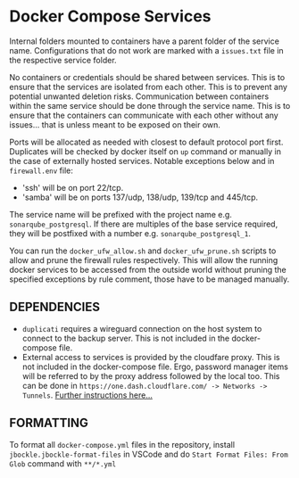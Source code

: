 # Docker Compose Services

Internal folders mounted to containers have a parent folder of the service name. Configurations that do not work are marked with a `issues.txt` file in the respective service folder.

No containers or credentials should be shared between services. This is to ensure that the services are isolated from each other. This is to prevent any potential unwanted deletion risks. Communication between containers within the same service should be done through the service name. This is to ensure that the containers can communicate with each other without any issues... that is unless meant to be exposed on their own.

Ports will be allocated as needed with closest to default protocol port first. Duplicates will be checked by docker itself on `up` command or manually in the case of externally hosted services. Notable exceptions below and in `firewall.env` file:

- 'ssh' will be on port 22/tcp.
- 'samba' will be on ports 137/udp, 138/udp, 139/tcp and 445/tcp.

The service name will be prefixed with the project name e.g. `sonarqube_postgresql`. If there are multiples of the base service required, they will be postfixed with a number e.g. `sonarqube_postgresql_1`.

You can run the `docker_ufw_allow.sh` and `docker_ufw_prune.sh` scripts to allow and prune the firewall rules respectively. This will allow the running docker services to be accessed from the outside world without pruning the specified exceptions by rule comment, those have to be managed manually.

## DEPENDENCIES

- `duplicati` requires a wireguard connection on the host system to connect to the backup server. This is not included in the docker-compose file.
- External access to services is provided by the cloudfare proxy. This is not included in the docker-compose file. Ergo, password manager items will be referred to by the proxy address followed by the local too. This can be done in `https://one.dash.cloudflare.com/ -> Networks -> Tunnels`. [Further instructions here...](https://developers.cloudflare.com/cloudflare-one/connections/connect-networks/get-started/create-remote-tunnel/)

## FORMATTING

To format all `docker-compose.yml` files in the repository, install `jbockle.jbockle-format-files` in VSCode and do `Start Format Files: From Glob` command with `**/*.yml`
